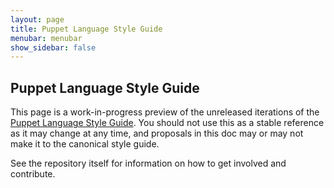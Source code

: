 ```yaml
---
layout: page
title: Puppet Language Style Guide
menubar: menubar
show_sidebar: false
---
```

## Puppet Language Style Guide

This page is a work-in-progress preview of the unreleased iterations of the [Puppet Language Style Guide](https://puppet.com/docs/puppet/latest/style_guide.html).
You should not use this as a stable reference as it may change at any time, and proposals in this doc may or may not make it to the canonical style guide.

See the repository itself for information on how to get involved and contribute.
